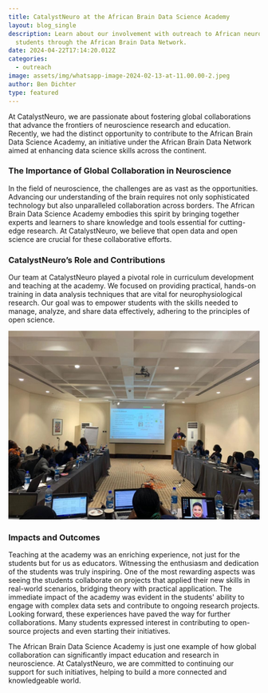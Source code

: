 ```yaml
---
title: CatalystNeuro at the African Brain Data Science Academy
layout: blog_single
description: Learn about our involvement with outreach to African neuroscience
  students through the African Brain Data Network.
date: 2024-04-22T17:14:20.012Z
categories:
  - outreach
image: assets/img/whatsapp-image-2024-02-13-at-11.00.00-2.jpeg
author: Ben Dichter
type: featured
---
```

At CatalystNeuro, we are passionate about fostering global collaborations that advance the frontiers of neuroscience research and education. Recently, we had the distinct opportunity to contribute to the African Brain Data Science Academy, an initiative under the African Brain Data Network aimed at enhancing data science skills across the continent.

### **The Importance of Global Collaboration in Neuroscience**

In the field of neuroscience, the challenges are as vast as the opportunities. Advancing our understanding of the brain requires not only sophisticated technology but also unparalleled collaboration across borders. The African Brain Data Science Academy embodies this spirit by bringing together experts and learners to share knowledge and tools essential for cutting-edge research. At CatalystNeuro, we believe that open data and open science are crucial for these collaborative efforts.

### **CatalystNeuro’s Role and Contributions**

Our team at CatalystNeuro played a pivotal role in curriculum development and teaching at the academy. We focused on providing practical, hands-on training in data analysis techniques that are vital for neurophysiological research. Our goal was to empower students with the skills needed to manage, analyze, and share data effectively, adhering to the principles of open science.

![Dr. Dichter lectures at ABDS Academy](assets/img/lecture_by_ben.jpeg "Dr. Dichter lectures at ABDS Academy")

### **Impacts and Outcomes**

Teaching at the academy was an enriching experience, not just for the students but for us as educators. Witnessing the enthusiasm and dedication of the students was truly inspiring. One of the most rewarding aspects was seeing the students collaborate on projects that applied their new skills in real-world scenarios, bridging theory with practical application. The immediate impact of the academy was evident in the students' ability to engage with complex data sets and contribute to ongoing research projects. Looking forward, these experiences have paved the way for further collaborations. Many students expressed interest in contributing to open-source projects and even starting their initiatives.

The African Brain Data Science Academy is just one example of how global collaboration can significantly impact education and research in neuroscience. At CatalystNeuro, we are committed to continuing our support for such initiatives, helping to build a more connected and knowledgeable world.